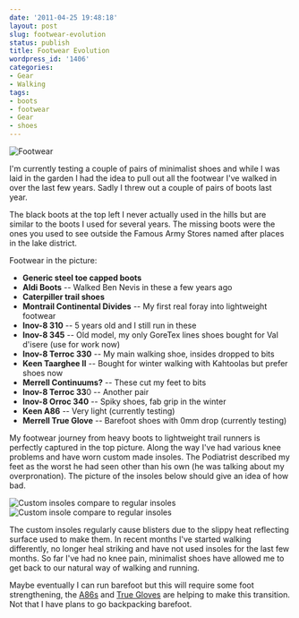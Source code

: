 ```yaml
---
date: '2011-04-25 19:48:18'
layout: post
slug: footwear-evolution
status: publish
title: Footwear Evolution
wordpress_id: '1406'
categories:
- Gear
- Walking
tags:
- boots
- footwear
- Gear
- shoes
---
```


![Footwear](http://dl.dropbox.com/u/2657852/website/images/Footwear-and-Weardale-Skyline-beta-011.jpg) 

I'm currently testing a couple of pairs of minimalist shoes and while I was laid in the garden I had the idea to pull out all the footwear I've walked in over the last few years. Sadly I threw out a couple of pairs of boots last year. 

The black boots at the top left I never actually used in the hills but are similar to the boots I used for several years. The missing boots were the ones you used to see outside the Famous Army Stores named after places in the lake district. 


Footwear in the picture: 

*   **Generic steel toe capped boots** 
*   **Aldi Boots** -- Walked Ben Nevis in these a few years ago 
*   **Caterpiller trail shoes** 
*   **Montrail Continental Divides** -- My first real foray into lightweight footwear 
*   **Inov-8 310** -- 5 years old and I still run in these 
*   **Inov-8 345** -- Old model, my only GoreTex lines shoes bought for Val d'isere (use for work now) 
*   **Inov-8 Terroc 330** -- My main walking shoe, insides dropped to bits 
*   **Keen Taarghee II** -- Bought for winter walking with Kahtoolas but prefer shoes now 
*   **Merrell Continuums?** -- These cut my feet to bits 
*   **Inov-8 Terroc 33**0 -- Another pair 
*   **Inov-8 Orroc 340** -- Spiky shoes, fab grip in the winter 
*   **Keen A86** -- Very light (currently testing) 
*   **Merrell True Glove** -- Barefoot shoes with 0mm drop (currently testing) 


My footwear journey from heavy boots to lightweight trail runners is perfectly captured in the top picture. Along the way I've had various knee problems and have worn custom made insoles. The Podiatrist described my feet as the worst he had seen other than his own (he was talking about my overpronation). The picture of the insoles below should give an idea of how bad. 

![Custom insoles compare to regular insoles](http://dl.dropbox.com/u/2657852/website/images/Insoles-003.jpg) 
![Custom insole compare to regular insoles](http://dl.dropbox.com/u/2657852/website/images/Insoles-006.jpg) 

The custom insoles regularly cause blisters due to the slippy heat reflecting surface used to make them. In recent months I've started walking differently, no longer heal striking and have not used insoles for the last few months. So far I've had no knee pain, minimalist shoes have allowed me to get back to our natural way of walking and running. 

Maybe eventually I can run barefoot but this will require some foot strengthening, the [A86s](http://www.webtogs.co.uk/Keen_Mens_A86_TR_Trail_Runners_102848.html) and [True Gloves](http://www.purekit.com/merrell-true-glove-barefoot-shoe-prod31665/) are helping to make this transition. Not that I have plans to go backpacking barefoot. 

